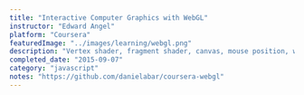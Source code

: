 ```yaml
---
title: "Interactive Computer Graphics with WebGL"
instructor: "Edward Angel"
platform: "Coursera"
featuredImage: "../images/learning/webgl.png"
description: "Vertex shader, fragment shader, canvas, mouse position, window events, rotation, scaling, projection, lighting."
completed_date: "2015-09-07"
category: "javascript"
notes: "https://github.com/danielabar/coursera-webgl"
---
```

